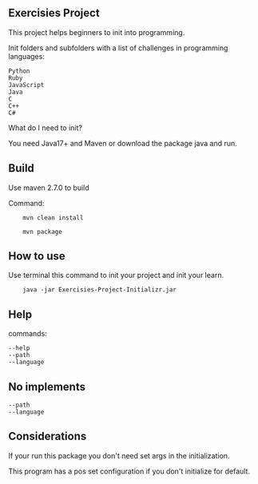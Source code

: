 ## Exercisies Project

This project helps beginners to init into programming.

Init folders and subfolders with a list of challenges in programming languages:

    Python
    Ruby
    JavaScript
    Java
    C
    C++
    C#

What do I need to init?

You need Java17+ and Maven
or download the package java and run.

## Build
Use maven 2.7.0 to build

Command:
```
    mvn clean install
```

```
    mvn package
```

## How to use
Use terminal this command to init your project and init your learn.

```
    java -jar Exercisies-Project-Initializr.jar
```

## Help
commands:

    --help
    --path
    --language

## No implements

    --path
    --language

## Considerations
If your run this package you don't need set args in the initialization.

This program has a pos set configuration if you don't initialize for default.
